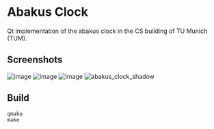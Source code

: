 # Abakus Clock


Qt implementation of the abakus clock in the CS building of TU Munich (TUM).

## Screenshots

![image](https://user-images.githubusercontent.com/9048813/188200248-ae726f71-4410-440f-a6cf-5e36dbd68a88.png)
![image](https://user-images.githubusercontent.com/9048813/188200030-7b4d6a6b-5ff3-4a64-9ea8-e6e2e733524a.png)
![image](https://user-images.githubusercontent.com/9048813/188200014-a6db8659-a611-4fa2-8457-e8e4449a6047.png)
![abakus_clock_shadow](https://user-images.githubusercontent.com/9048813/188199647-7b047be1-b8b9-4513-b5d6-c2a3dd56bbc8.png)

## Build

    qmake
    make
